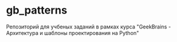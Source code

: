 # gb_patterns

Репозиторий для учбеных заданий в рамках курса "GeekBrains - Архитектура и шаблоны проектирования на Python"
